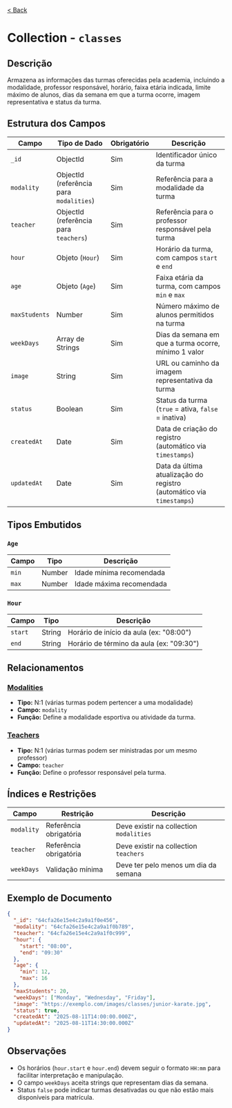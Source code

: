 [< Back](../)

# Collection - `classes`

## Descrição

Armazena as informações das turmas oferecidas pela academia, incluindo a modalidade, professor responsável, horário, faixa etária indicada, limite máximo de alunos, dias da semana em que a turma ocorre, imagem representativa e status da turma.

## Estrutura dos Campos

| Campo         | Tipo de Dado                            | Obrigatório | Descrição                                                                                       |
| ------------- | --------------------------------------- | ----------- | ----------------------------------------------------------------------------------------------- |
| `_id`         | ObjectId                                | Sim         | Identificador único da turma                                                                    |
| `modality`    | ObjectId (referência para `modalities`) | Sim         | Referência para a modalidade da turma                                                           |
| `teacher`     | ObjectId (referência para `teachers`)   | Sim         | Referência para o professor responsável pela turma                                              |
| `hour`        | Objeto (`Hour`)                         | Sim         | Horário da turma, com campos `start` e `end`                                                    |
| `age`         | Objeto (`Age`)                          | Sim         | Faixa etária da turma, com campos `min` e `max`                                                 |
| `maxStudents` | Number                                  | Sim         | Número máximo de alunos permitidos na turma                                                     |
| `weekDays`    | Array de Strings                        | Sim         | Dias da semana em que a turma ocorre, mínimo 1 valor                                            |
| `image`       | String                                  | Sim         | URL ou caminho da imagem representativa da turma                                                |
| `status`      | Boolean                                 | Sim         | Status da turma (`true` = ativa, `false` = inativa)                                             |
| `createdAt`   | Date                                    | Sim         | Data de criação do registro (automático via `timestamps`)                                       |
| `updatedAt`   | Date                                    | Sim         | Data da última atualização do registro (automático via `timestamps`)                            |

## Tipos Embutidos

### `Age`

| Campo | Tipo   | Descrição                |
| ----- | ------ | ------------------------ |
| `min` | Number | Idade mínima recomendada |
| `max` | Number | Idade máxima recomendada |

### `Hour`

| Campo   | Tipo   | Descrição                                |
| ------- | ------ | ---------------------------------------- |
| `start` | String | Horário de início da aula (ex: "08:00")  |
| `end`   | String | Horário de término da aula (ex: "09:30") |

## Relacionamentos

### [Modalities](../../../backend/collections/modalities/)
- **Tipo:** N:1 (várias turmas podem pertencer a uma modalidade)
- **Campo:** `modality`
- **Função:** Define a modalidade esportiva ou atividade da turma.

### [Teachers](../../../backend/collections/teachers/)
- **Tipo:** N:1 (várias turmas podem ser ministradas por um mesmo professor)
- **Campo:** `teacher`
- **Função:** Define o professor responsável pela turma.

## Índices e Restrições

| Campo      | Restrição              | Descrição                               |
| ---------- | ---------------------- | --------------------------------------- |
| `modality` | Referência obrigatória | Deve existir na collection `modalities` |
| `teacher`  | Referência obrigatória | Deve existir na collection `teachers`   |
| `weekDays` | Validação mínima       | Deve ter pelo menos um dia da semana    |

## Exemplo de Documento

```json
{
  "_id": "64cfa26e15e4c2a9a1f0e456",
  "modality": "64cfa26e15e4c2a9a1f0b789",
  "teacher": "64cfa26e15e4c2a9a1f0c999",
  "hour": {
    "start": "08:00",
    "end": "09:30"
  },
  "age": {
    "min": 12,
    "max": 16
  },
  "maxStudents": 20,
  "weekDays": ["Monday", "Wednesday", "Friday"],
  "image": "https://exemplo.com/images/classes/junior-karate.jpg",
  "status": true,
  "createdAt": "2025-08-11T14:00:00.000Z",
  "updatedAt": "2025-08-11T14:30:00.000Z"
}
```

## Observações
- Os horários (`hour.start` e `hour.end`) devem seguir o formato `HH:mm` para facilitar interpretação e manipulação.
- O campo `weekDays` aceita strings que representam dias da semana.
- Status `false` pode indicar turmas desativadas ou que não estão mais disponíveis para matrícula.